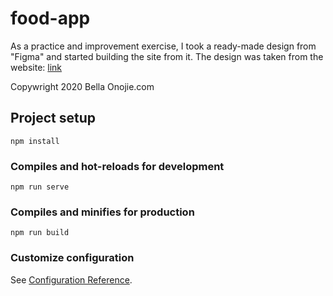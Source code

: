 # food-app


As a practice and improvement exercise, I took a ready-made design from "Figma" and started building the site from it.
The design was taken from the website: [link](https://dev.to/emmanx/free-figma-ui-designs-for-frontend-practice-3ak2)


Copywright 2020 Bella Onojie.com

## Project setup
```
npm install
```

### Compiles and hot-reloads for development
```
npm run serve
```

### Compiles and minifies for production
```
npm run build
```

### Customize configuration
See [Configuration Reference](https://cli.vuejs.org/config/).
